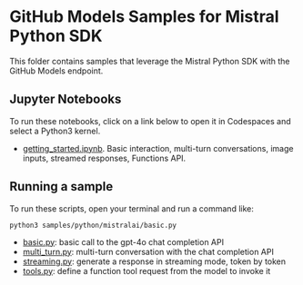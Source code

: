 # GitHub Models Samples for Mistral Python SDK

This folder contains samples that leverage the Mistral Python SDK with the GitHub Models endpoint.

## Jupyter Notebooks

To run these notebooks, click on a link below to open it in Codespaces and select a Python3 kernel.

* [getting_started.ipynb](getting_started.ipynb). Basic interaction, multi-turn conversations, image inputs, streamed responses, Functions API.

## Running a sample

To run these scripts, open your terminal and run a command like:

```shell
python3 samples/python/mistralai/basic.py
```

* [basic.py](basic.py): basic call to the gpt-4o chat completion API
* [multi_turn.py](multi_turn.py): multi-turn conversation with the chat completion API
* [streaming.py](streaming.py): generate a response in streaming mode, token by token
* [tools.py](tools.py): define a function tool request from the model to invoke it
